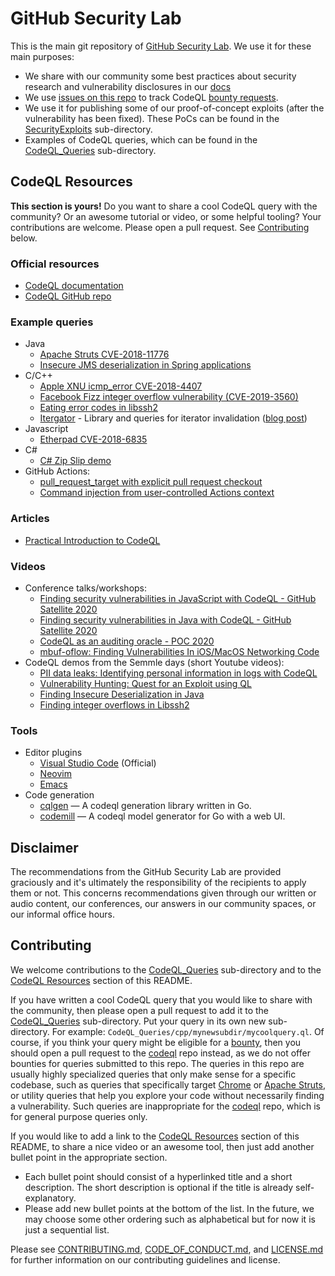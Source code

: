 # GitHub Security Lab

This is the main git repository of [GitHub Security Lab](https://securitylab.github.com/).
We use it for these main purposes:

* We share with our community some best practices about security research and vulnerability disclosures in our [docs](/docs)
* We use [issues on this repo](https://github.com/github/securitylab/issues?q=is%3Aissue+is%3Aopen+label%3A%22All+For+One%22) to track CodeQL [bounty requests](https://securitylab.github.com/bounties).
* We use it for publishing some of our proof-of-concept exploits (after the vulnerability has been fixed). These PoCs can be found in the [SecurityExploits](SecurityExploits) sub-directory.
* Examples of CodeQL queries, which can be found in the [CodeQL_Queries](CodeQL_Queries) sub-directory.

## CodeQL Resources

**This section is yours!** Do you want to share a cool CodeQL query with the community? Or an awesome tutorial or video, or some helpful tooling? Your contributions are welcome. Please open a pull request. See [Contributing](#Contributing) below.

### Official resources

* [CodeQL documentation](https://codeql.github.com/docs/)
* [CodeQL GitHub repo](https://github.com/github/codeql)

### Example queries

* Java
  * [Apache Struts CVE-2018-11776](CodeQL_Queries/java/Apache_Struts_CVE-2018-11776)
  * [Insecure JMS deserialization in Spring applications](https://github.com/silentsignal/jms-codeql/)
* C/C++
  * [Apple XNU icmp_error CVE-2018-4407](CodeQL_Queries/cpp/XNU_icmp_error_CVE-2018-4407)
  * [Facebook Fizz integer overflow vulnerability (CVE-2019-3560)](CodeQL_Queries/cpp/Facebook_Fizz_CVE-2019-3560)
  * [Eating error codes in libssh2](CodeQL_Queries/cpp/libssh2_eating_error_codes)
  * [Itergator](https://github.com/trailofbits/itergator) - Library and queries for iterator invalidation ([blog post](https://blog.trailofbits.com/2020/10/09/detecting-iterator-invalidation-with-codeql/))
* Javascript
  * [Etherpad CVE-2018-6835](CodeQL_Queries/javascript/Etherpad_CVE-2018-6835)
* C#
  * [C# Zip Slip demo](CodeQL_Queries/csharp/ZipSlip)
* GitHub Actions:
  * [pull_request_target with explicit pull request checkout](https://github.com/github/codeql/blob/main/javascript/ql/src/experimental/Security/CWE-094/UntrustedCheckout.ql)
  * [Command injection from user-controlled Actions context](https://github.com/github/codeql/blob/main/javascript/ql/src/experimental/Security/CWE-094/ExpressionInjection.ql)

### Articles

* [Practical Introduction to CodeQL](https://jorgectf.gitlab.io/blog/post/practical-codeql-introduction/)

### Videos

* Conference talks/workshops:
  * [Finding security vulnerabilities in JavaScript with CodeQL - GitHub Satellite 2020](https://www.youtube.com/watch?v=pYzfGaLTqC0)
  * [Finding security vulnerabilities in Java with CodeQL - GitHub Satellite 2020](https://www.youtube.com/watch?v=nvCd0Ee4FgE)
  * [CodeQL as an auditing oracle - POC 2020](https://www.youtube.com/watch?v=XmAEgl8bVhg)
  * [mbuf-oflow: Finding Vulnerabilities In iOS/MacOS Networking Code](https://www.youtube.com/watch?v=0EHP2gzwVAY)
* CodeQL demos from the Semmle days (short Youtube videos):
  * [PII data leaks: Identifying personal information in logs with CodeQL](https://www.youtube.com/watch?v=hHaOxbyqy44)
  * [Vulnerability Hunting: Quest for an Exploit using QL](https://www.youtube.com/watch?v=irrYp3wdtsw)
  * [Finding Insecure Deserialization in Java](https://www.youtube.com/watch?v=XsUcSd75K00)
  * [Finding integer overflows in Libssh2](https://www.youtube.com/watch?v=czXicfULOfk)

### Tools

* Editor plugins
  * [Visual Studio Code](https://marketplace.visualstudio.com/items?itemName=GitHub.vscode-codeql) (Official)
  * [Neovim](https://github.com/pwntester/codeql.nvim)
  * [Emacs](https://github.com/anticomputer/emacs-codeql)
* Code generation
  * [cqlgen](https://github.com/gagliardetto/cqlgen) — A codeql generation library written in Go.
  * [codemill](https://github.com/gagliardetto/codemill) — A codeql model generator for Go with a web UI. 

## Disclaimer

The recommendations from the GitHub Security Lab are provided graciously and it's ultimately the responsibility of the recipients to apply them or not. This concerns recommendations given through our written or audio content, our conferences, our answers in our community spaces, or our informal office hours.

## Contributing

We welcome contributions to the [CodeQL_Queries](CodeQL_Queries) sub-directory and to the [CodeQL Resources](#codeql-resources) section of this README.

If you have written a cool CodeQL query that you would like to share with the community, then please open a pull request to add it to the [CodeQL_Queries](CodeQL_Queries) sub-directory. Put your query in its own new sub-directory. For example: `CodeQL_Queries/cpp/mynewsubdir/mycoolquery.ql`. Of course, if you think your query might be eligible for a [bounty](https://securitylab.github.com/bounties), then you should open a pull request to the [codeql](https://github.com/github/codeql) repo instead, as we do not offer bounties for queries submitted to this repo. The queries in this repo are usually highly specialized queries that only make sense for a specific codebase, such as queries that specifically target [Chrome](CodeQL_Queries/cpp/Chrome) or [Apache Struts](CodeQL_Queries/java/Apache_Struts_CVE-2018-11776), or utility queries that help you explore your code without necessarily finding a vulnerability. Such queries are inappropriate for the [codeql](https://github.com/github/codeql) repo, which is for general purpose queries only.

If you would like to add a link to the [CodeQL Resources](#codeql-resources) section of this README, to share a nice video or an awesome tool, then just add another bullet point in the appropriate section.
* Each bullet point should consist of a hyperlinked title and a short description. The short description is optional if the title is already self-explanatory.
* Please add new bullet points at the bottom of the list. In the future, we may choose some other ordering such as alphabetical but for now it is just a sequential list.

Please see [CONTRIBUTING.md](CONTRIBUTING.md), [CODE_OF_CONDUCT.md](CODE_OF_CONDUCT.md), and [LICENSE.md](LICENSE.md) for further information on our contributing guidelines and license.
